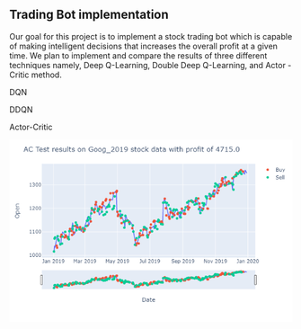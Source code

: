 ## Trading Bot implementation

Our goal for this project is to implement a stock trading bot which is capable of making intelligent decisions that increases the overall profit at a given time. We plan to implement and compare the results of three different techniques namely,  Deep Q-Learning, Double Deep Q-Learning, and Actor -Critic method.


DQN


DDQN


Actor-Critic


![](Actor-Critic/Test_results-AC.png)
